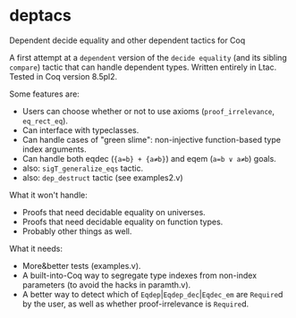 # deptacs
Dependent decide equality and other dependent tactics for Coq

A first attempt at a `dependent` version of the `decide equality` (and its sibling `compare`) tactic that can handle dependent types.  Written entirely in Ltac.  Tested in Coq version 8.5pl2.

Some features are:

- Users can choose whether or not to use axioms (`proof_irrelevance`, `eq_rect_eq`).
- Can interface with typeclasses.
- Can handle cases of "green slime": non-injective function-based type index arguments.
- Can handle both eqdec (`{a=b} + {a≠b}`) and eqem (`a=b ∨ a≠b`) goals.
- also: `sigT_generalize_eqs` tactic.
- also: `dep_destruct` tactic (see examples2.v)

What it won't handle:

- Proofs that need decidable equality on universes.
- Proofs that need decidable equality on function types.
- Probably other things as well.

What it needs:

- More&better tests (examples.v).
- A built-into-Coq way to segregate type indexes from non-index parameters (to avoid the hacks in paramth.v).
- A better way to detect which of `Eqdep`|`Eqdep_dec`|`Eqdec_em` are `Require`d by the user, as well as whether proof-irrelevance is `Require`d.

